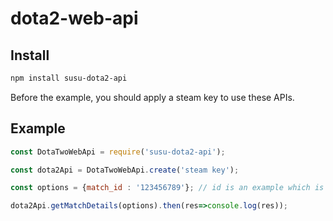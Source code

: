 # dota2-web-api

## Install

```bash
npm install susu-dota2-api
```
Before the example, you should apply a steam key to use these APIs.

## Example
```javascript
const DotaTwoWebApi = require('susu-dota2-api');

const dota2Api = DotaTwoWebApi.create('steam key');

const options = {match_id : '123456789'}; // id is an example which is not true

dota2Api.getMatchDetails(options).then(res=>console.log(res));
```
